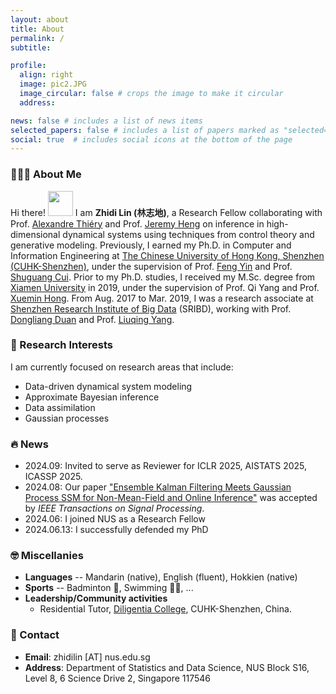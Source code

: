 ```yaml
---
layout: about
title: About
permalink: /
subtitle:

profile:
  align: right
  image: pic2.JPG
  image_circular: false # crops the image to make it circular
  address:

news: false # includes a list of news items
selected_papers: false # includes a list of papers marked as "selected={true}"
social: true  # includes social icons at the bottom of the page
---
```


### 👨🏻‍🎓 About Me
Hi there! <img src="https://media.giphy.com/media/hvRJCLFzcasrR4ia7z/giphy.gif" width="40px"> I am **Zhidi Lin (林志地)**, a Research Fellow collaborating with Prof. [Alexandre Thiéry](https://alexxthiery.github.io/) and Prof. [Jeremy Heng](https://sites.google.com/view/jeremyheng/) on inference in high-dimensional dynamical systems using techniques from control theory and generative modeling.
Previously, I earned my Ph.D. in Computer and Information Engineering at [The Chinese University of Hong Kong, Shenzhen (CUHK-Shenzhen)](https://www.cuhk.edu.cn/en), under the supervision of Prof. [Feng Yin](https://blsp-group.github.io/) and Prof. [Shuguang Cui](https://scholar.google.com/citations?user=1o_qvR0AAAAJ&hl=en&oi=ao). Prior to my Ph.D. studies, I received my M.Sc. degree from [Xiamen University](https://en.xmu.edu.cn/) in 2019, under the supervision of Prof. Qi Yang and Prof. [Xuemin Hong](https://www.researchgate.net/profile/Xuemin-Hong). From Aug. 2017 to Mar. 2019, I was a research associate at [Shenzhen Research Institute of Big Data](http://www.sribd.cn/en) (SRIBD), working with Prof. [Dongliang Duan](https://scholar.google.com/citations?user=OEDs9p8AAAAJ&hl=en) and Prof. [Liuqing Yang](https://scholar.google.com/citations?user=dmOGdOYAAAAJ&hl=en). 


### 📝 Research Interests
I am currently focused on research areas that include:
- Data-driven dynamical system modeling
- Approximate Bayesian inference
- Data assimilation
- Gaussian processes

### 🔥 News
- 2024.09: Invited to serve as Reviewer for ICLR 2025, AISTATS 2025, ICASSP 2025.
- 2024.08: Our paper ["Ensemble Kalman Filtering Meets Gaussian Process SSM for Non-Mean-Field and Online Inference"](https://doi.org/10.1109/TSP.2024.3448291) was accepted by _IEEE Transactions on Signal Processing_.
- 2024.06: I joined NUS as a Research Fellow
- 2024.06.13: I successfully defended my PhD

  

### 🤓 Miscellanies
- <b>Languages</b> -- Mandarin (native), English (fluent), Hokkien (native)  
- <b>Sports</b> -- Badminton 🏸, Swimming 🏊‍♂️, ... 
- <b>Leadership/Community activities</b>  
  * Residential Tutor, [Diligentia College](https://diligentia.cuhk.edu.cn/en/teacher-search?keywords=&alphabet=All&category=All&academic=All&class_type=All&tag=All&floor=All&page=2), CUHK-Shenzhen, China.


### 📧 Contact
- **Email**: zhidilin [AT] nus.edu.sg
- **Address**: Department of Statistics and Data Science, NUS Block S16, Level 8, 6 Science Drive 2, Singapore 117546


<script type='text/javascript' id='clustrmaps' src='//cdn.clustrmaps.com/map_v2.js?cl=ffffff&w=480&t=tt&d=vH8fQRnhHz5RJKfd1EBio7_0GPYts_KeV8P-I3keHSY'></script>

